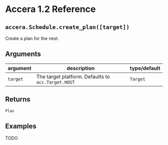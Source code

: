 [//]: # (Project: Accera)
[//]: # (Version: 1.2)

# Accera 1.2 Reference

## `accera.Schedule.create_plan([target])`
Create a plan for the nest.

## Arguments

argument | description | type/default
--- | --- | ---
`target` | The target platform. Defaults to `acc.Target.HOST` | `Target`

## Returns
`Plan`

## Examples
TODO


<div style="page-break-after: always;"></div>
